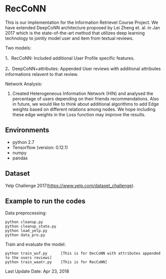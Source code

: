 # RecCoNN

This is our implementation for the Information Retrievel Course Project. We have extended DeepCoNN architecture proposed by Lei Zheng et. al. in Jan 2017 which is the state-of-the-art method that utilizes deep learning technology to jointly model user and item from textual reviews.

Two models:

1、RecCoNN: Included additional User Profile specific features.

2、DeepCoNN+attributes: Appended User reviews with additional attributes informations relavent to that review.

Network Analysis:

1. Created Heterogeneous Information Network (HIN) and analysed the percentage of users depending on their friends recommendations. Also in future, we would like to think about additional algorithms to add Edge weights based on different relations among nodes. We hope including these edge weights in the Loss function may improve the results.

## Environments

- python 2.7
- Tensorflow (version: 0.12.1)
- numpy
- pandas


## Dataset

Yelp Challenge 2017(https://www.yelp.com/dataset_challenge).

## Example to run the codes		

Data preprocessing:

```
python cleanup.py
python cleanup_state.py
python load_yelp.py	
python data_pro.py
```

Train and evaluate the model:

```
python train_wuf.py      [This is for DecCoNN with attributes appended to the users reviews]
python train_waatr.py    [This is for RecCoNN]
```



Last Update Date: Apr 23, 2018
